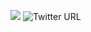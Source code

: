 [<img src="https://img.shields.io/badge/Shourov-hello-green">]("youtube.com" "youtube")
![Twitter URL](https://img.shields.io/twitter/url?label=Shourov%20Ahmed&style=social&url=https%3A%2F%2Ftwitter.com%2FMohAbuhanifa)
